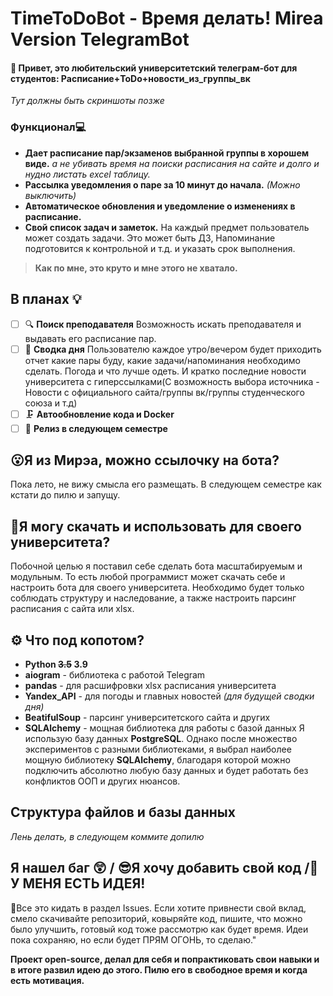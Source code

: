 TimeToDoBot - Время делать! Mirea Version TelegramBot
===================
#### 👋 __Привет, это любительский университетский телеграм-бот для студентов: Расписание+ToDo+новости_из_группы_вк__

*Тут должны быть скриншоты позже*
### Функционал💻
- __Дает расписание пар/экзаменов выбранной группы в хорошем виде.__ *а не убивать время на поиски расписания на сайте и долго и нудно листать excel таблицу.* 
- __Рассылка уведомления о паре за 10 минут до начала.__ *(Можно выключить)*
- __Автоматическое обновления и уведомление о изменениях в расписание.__
- __Свой список задач и заметок.__ 
На каждый предмет пользователь может создать задачи. Это может быть ДЗ, Напоминание подготовится к контрольной и т.д. и указать срок выполнения.
> __Как по мне, это круто и мне этого не хватало.__
## В планах 💡
- [ ] 🔍 __Поиск преподавателя__ 
Возможность искать преподавателя и выдавать его расписание пар.
- [ ] 📰 __Сводка дня__ 
Пользователю каждое утро/вечером будет приходить отчет какие пары буду, какие задачи/напоминания необходимо сделать. Погода и что лучше одеть. И кратко последние новости университета с гиперссылками(С возможность выбора источника - Новости с официального сайта/группы вк/группы студенческого союза и т.д)
- [ ] 🗜 __Автообновление кода и Docker__
- [ ] 🎉 __Релиз в следующем семестре__
## 😮Я из Мирэа, можно ссылочку на бота?
Пока лето, не вижу смысла его размещать. В следующем семестре как кстати до пилю и запущу.
## 🤔Я могу скачать и использовать для своего университета? 
Побочной целью я поставил себе сделать бота масштабируемым и модульным. То есть любой программист может скачать себе и настроить бота для своего университета. Необходимо будет только соблюдать структуру и наследование, а также настроить парсинг расписания с сайта или xlsx.
## ⚙ Что под копотом?
- __Python ~~3.5~~ 3.9__
- __aiogram__ - библиотека с работой Telegram
- __pandas__ - для расшифровки xlsx расписания университета
- __Yandex_API__ - для погоды и главных новостей *(для будущей сводки дня)*
- __BeatifulSoup__ - парсинг университетского сайта и других
- __SQLAlchemy__ - мощная библиотека для работы с базой данных
Я использую базу данных __PostgreSQL__. Однако после множество экспериментов с разными библиотеками, я выбрал наиболее мощную библиотеку __SQLAlchemy__, благодаря которой можно подключить абсолютно любую базу данных и будет работать без конфликтов ООП и других нюансов. 

## Структура файлов и базы данных
*Лень делать, в следующем коммите допилю*
## Я нашел баг 😲 / 😎Я хочу добавить свой код /🤯 У МЕНЯ ЕСТЬ ИДЕЯ!
📣Все это кидать в раздел Issues. Если хотите привнести свой вклад, смело скачивайте репозиторий, ковыряйте код, пишите, что можно было улучшить, готовый код тоже рассмотрю как будет время.
Идеи пока сохраняю, но если будет ПРЯМ ОГОНЬ, то сделаю."

__Проект open-source, делал для себя и попрактиковать свои навыки и в итоге развил идею до этого. Пилю его в свободное время и когда есть мотивация.__  

